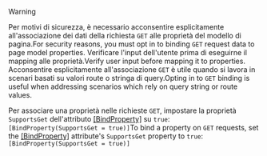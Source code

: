 > [!WARNING]
> <span data-ttu-id="95a03-101">Per motivi di sicurezza, è necessario acconsentire esplicitamente all'associazione dei dati della richiesta `GET` alle proprietà del modello di pagina.</span><span class="sxs-lookup"><span data-stu-id="95a03-101">For security reasons, you must opt in to binding `GET` request data to page model properties.</span></span> <span data-ttu-id="95a03-102">Verificare l'input dell'utente prima di eseguirne il mapping alle proprietà.</span><span class="sxs-lookup"><span data-stu-id="95a03-102">Verify user input before mapping it to properties.</span></span> <span data-ttu-id="95a03-103">Acconsentire esplicitamente all'associazione `GET` è utile quando si lavora in scenari basati su valori route o stringa di query.</span><span class="sxs-lookup"><span data-stu-id="95a03-103">Opting in to `GET` binding is useful when addressing scenarios which rely on query string or route values.</span></span>
>
> <span data-ttu-id="95a03-104">Per associare una proprietà nelle richieste `GET`, impostare la proprietà `SupportsGet` dell'attributo [[BindProperty]](/dotnet/api/microsoft.aspnetcore.mvc.bindpropertyattribute) su `true`: `[BindProperty(SupportsGet = true)]`</span><span class="sxs-lookup"><span data-stu-id="95a03-104">To bind a property on `GET` requests, set the [[BindProperty]](/dotnet/api/microsoft.aspnetcore.mvc.bindpropertyattribute) attribute's `SupportsGet` property to `true`: `[BindProperty(SupportsGet = true)]`</span></span>
